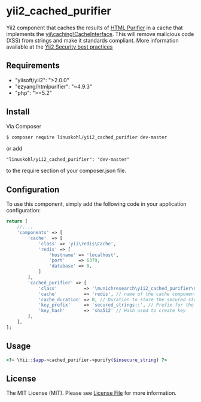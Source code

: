 # yii2_cached_purifier
Yii2 component that caches the results of [HTML Purifier](http://htmlpurifier.org/) in a cache that implements the [yii\caching\CacheInterface](http://www.yiiframework.com/doc-2.0/yii-caching-cacheinterface.html). This will remove malicious code (XSS) from strings and make it standards compliant. More information available at the [Yii2 Security best practices](http://www.yiiframework.com/doc-2.0/guide-security-best-practices.html#avoiding-xss)

## Requirements

-  "yiisoft/yii2": ">2.0.0"
-  "ezyang/htmlpurifier": "~4.9.3"
-  "php": ">=5.2"

## Install

Via Composer
``` bash
$ composer require linuskohl/yii2_cached_purifier dev-master
```
or add
```
"linuskohl/yii2_cached_purifier": "dev-master"
```
to the require section of your composer.json file.

## Configuration

To use this component, simply add the following code in your application configuration:

```php
return [
    //....
    'components' => [
        'cache'  => [
            'class' => 'yii\redis\Cache',
            'redis' => [
                'hostname' => 'localhost',
                'port'     => 6379,
                'database' => 0,
            ]
        ],
        'cached_purifier' => [
            'class'          => '\munichresearch\yii2_cached_purifier\CachedPurifier',
            'cache'          => 'redis', // name of the cache component
            'cache_duration' => 0, // Duration to store the secured strings. Set it to 0 to disable expiration */
            'key_prefix'     => 'secured_strings::', // Prefix for the cache keys
            'key_hash'       => 'sha512' // Hash used to create key        
        ],
    ],
];
```

## Usage 

```php
<?= \Yii::$app->cached_purifier->purify($insecure_string) ?>
```


## License

The MIT License (MIT). Please see [License File](LICENSE.md) for more information.

[link-author]: https://github.com/linuskohl

